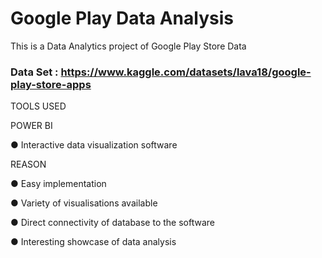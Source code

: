# Google Play Data Analysis
This is a Data Analytics project of Google Play Store Data

### Data Set : https://www.kaggle.com/datasets/lava18/google-play-store-apps

TOOLS USED 

POWER BI

● Interactive data visualization software

REASON

● Easy implementation

● Variety of visualisations available

● Direct connectivity of database to the software

● Interesting showcase of data analysis


